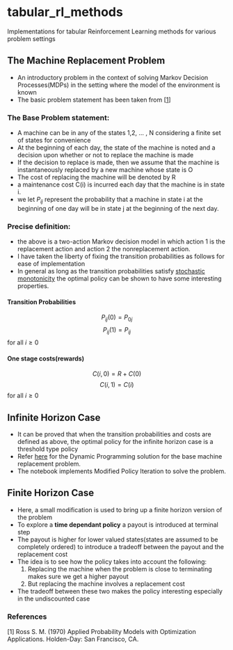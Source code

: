 # tabular_rl_methods
Implementations for tabular Reinforcement Learning methods for various problem settings
<!--
## Table of Contents
 -->

## The Machine Replacement Problem
- An introductory problem in the context of solving Markov Decision Processes(MDPs) in the setting where the model of the environment is known
- The basic problem statement has been taken from [[1](#1)]

### The Base Problem statement:
- A machine can be in any of the states 1,2, ... , N considering a finite set of states for convenience
- At the beginning of each day, the state of the machine is noted and a decision upon whether or not to replace the machine is made
- If the decision to replace is made, then we assume that the machine is instantaneously replaced by a new machine whose state is O
- The cost of replacing the machine will be denoted by R
- a maintenance cost C(i) is incurred each day that the machine is in state i.
- we let $P_{ij}$ represent the probability that a machine in state i at the beginning of one day will be in state j at the beginning of the next day.

### Precise definition:
- the above is a two-action Markov decision model in which action 1 is the replacement action and action 2 the nonreplacement action.
- I have taken the liberty of fixing the transition probabilities as follows for ease of implementation
- In general as long as the transition probabilities satisfy [stochastic monotonicity](https://adityam.github.io/stochastic-control/mdps/monotone-mdps.html) the optimal policy can be shown to have some interesting properties.

#### Transition Probabilities
$$P_{ij}(0) = P_{0j}$$
$$P_{ij}(1) = P_{ij}$$
for all $i\ge 0$

#### One stage costs(rewards)
$$C(i,0) = R+C(0)$$
$$C(i,1) = C(i)$$
for all $i\ge 0$

## Infinite Horizon Case
- It can be proved that when the transition probabilities and costs are defined as above, the optimal policy for the infinite horizon case is a threshold type policy
- Refer [here](DP_MDP.ipynb) for the Dynamic Programming solution for the base machine replacement problem.
- The notebook implements Modified Policy Iteration to solve the problem.

## Finite Horizon Case
- Here, a small modification is used to bring up a finite horizon version of the problem
- To explore a **time dependant policy** a payout is introduced at terminal step
- The payout is higher for lower valued states(states are assumed to be completely ordered) to introduce a tradeoff between the payout and the replacement cost
- The idea is to see how the policy takes into account the following:
    1. Replacing the machine when the problem is close to terminating makes sure we get a higher payout
    2. But replacing the machine involves a replacement cost
- The tradeoff between these two makes the policy interesting especially in the undiscounted case

### References
<a id="1">[1]</a> Ross S. M. (1970) Applied Probability Models with Optimization Applications. Holden-Day: San Francisco, CA.

